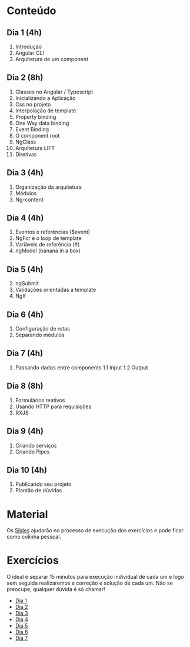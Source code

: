
# Conteúdo

## Dia 1 (4h)

 1. Introdução
 2. Angular CLI
 3. Arquitetura de um component

## Dia 2 (8h)

 1. Classes no Angular / Typescript
 2. Inicializando a Aplicação
 3. Css no projeto
 4. Interpolação de template
 5. Property binding
 6. One Way data binding
 7. Event Binding
 8. O component root
 9. NgClass
 10. Arquitetura LIFT
 11. Diretivas

## Dia 3 (4h)

 1. Organização da arquitetura
 2. Módulos
 3. Ng-content

## Dia 4 (4h)

 1. Eventos e referências ($event)
 2. NgFor e o loop de template
 3. Variáveis de referência (#)
 4. ngModel (banana in a box)

## Dia 5 (4h)

 2. ngSubmit
 3. Validações orientadas a template
 4. NgIf

## Dia 6 (4h)

 1. Configuração de rotas
 2. Separando módulos

## Dia 7 (4h)

1. Passando dados entre components
    1.1 Input
    1.2 Output

## Dia 8 (8h)

 1. Formulários reativos
 2. Usando HTTP para requisições
 3. RXJS

## Dia 9 (4h)

 1. Criando serviços
 2. Criando Pipes

## Dia 10 (4h)

 1. Publicando seu projeto
 2. Plantão de dúvidas


# Material

Os [Slides](./angular.pdf) ajudarão no processo de execução dos exercícios e pode ficar como colinha pessoal.

# Exercícios

O ideal é separar 15 minutos para execução individual de cada um e logo sem seguida realizaremos a correção e solução de cada um. Não se preocupe, qualquer dúvida é só chamar!

- [Dia 1](./exercicios/dia-1.md)
- [Dia 2](./exercicios/dia-2.md)
- [Dia 3](./exercicios/dia-3.md)
- [Dia 4](./exercicios/dia-4.md)
- [Dia 5](./exercicios/dia-5.md)
- [Dia 6](./exercicios/dia-6.md)
- [Dia 7](./exercicios/dia-7.md)

